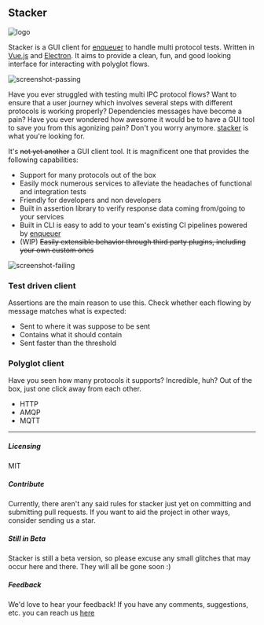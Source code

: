 ## Stacker

![logo](https://raw.githubusercontent.com/lopidio/stacker/master/build/logo-small.png)

Stacker is a GUI client for [enqueuer](https://enqueuer-land.github.io/enqueuer/) to handle multi protocol tests.
Written in [Vue.js](https://vuejs.org) and [Electron](https://electronjs.org).
It aims to provide a clean, fun, and good looking interface for interacting with polyglot flows.

![screenshot-passing](https://raw.githubusercontent.com/lopidio/stacker/master/docs/img/http-passing-test.png)

Have you ever struggled with testing multi IPC protocol flows?
Want to ensure that a user journey which involves several steps with different protocols is working properly?
Dependencies messages have become a pain?
Have you ever wondered how awesome it would be to have a GUI tool to save you from this agonizing pain?
Don't you worry anymore. [stacker](https://lopidio.github.io/stacker/) is what you're looking for.

It's ~~not yet another~~ a GUI client tool. It is magnificent one that provides the following capabilities:
- Support for many protocols out of the box
- Easily mock numerous services to alleviate the headaches of functional and integration tests
- Friendly for developers and non developers
- Built in assertion library to verify response data coming from/going to your services
- Built in CLI is easy to add to your team's existing CI pipelines powered by [enqueuer](https://enqueuer-land.github.io/enqueuer/)
- (WIP) ~~Easily extensible behavior through third party plugins, including your own custom ones~~

![screenshot-failing](https://raw.githubusercontent.com/lopidio/stacker/master/docs/img/failing-tests.png) 

### Test driven client
Assertions are the main reason to use this. Check whether each flowing by message matches what is expected:

- Sent to where it was suppose to be sent
- Contains what it should contain
- Sent faster than the threshold

### Polyglot client
Have you seen how many protocols it supports? Incredible, huh? Out of the box, just one click away from each other.

- HTTP
- AMQP
- MQTT

----

##### Licensing
MIT

##### Contribute
Currently, there aren't any said rules for stacker just yet on committing and submitting pull requests.
If you want to aid the project in other ways, consider sending us a star. 

##### Still in Beta
Stacker is still a beta version, so please excuse any small glitches that may occur here and there.
They will all be gone soon :)

##### Feedback
We'd love to hear your feedback!
If you have any comments, suggestions, etc. you can reach us [here](github.com/lopidio/stacker)


